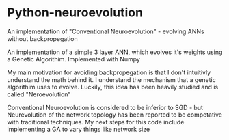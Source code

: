 # Python-neuroevolution
An implementation of "Conventional Neuroevolution" - evolving ANNs without backpropegation

An implementation of a simple 3 layer ANN, which evolves it's weights using a Genetic Algorithim. 
Implemented with Numpy

My main motivation for avoiding backpropegation is that I don't intuitivly understand the math behind it. I understand the mechanism that a genetic algorithim uses to evolve. Luckily, this idea has been heavily studied and is called "Neroevolution"

Conventional Neuroevolution is considered to be inferior to SGD - but Neurevolution of the network topology has been reported to be competative with traditional techniques. My next steps for this code include implementing a GA to vary things like network size

